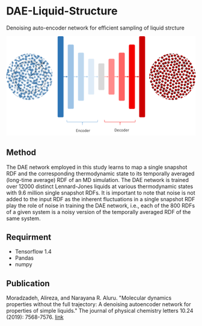 # DAE-Liquid-Structure
Denoising auto-encoder network for efficient sampling of liquid strcture


![Imgur Image](/img/dae.png)



## Method
The DAE network employed in this study learns to map a single snapshot RDF and the corresponding thermodynamic state to its temporally averaged (long-time average) RDF of an MD simulation. The DAE network is trained over 12000 distinct Lennard-Jones liquids at various thermodynamic states with 9.6 million single snapshot RDFs. It is important to note that noise is not added to the input RDF as the inherent fluctuations in a single snapshot RDF play the role of noise in training the DAE network, i.e., each of the 800 RDFs of a given system is a noisy version of the temporally averaged RDF of the same system.  

## Requirment
- Tensorflow 1.4 
- Pandas
- numpy 

## Publication
Moradzadeh, Alireza, and Narayana R. Aluru. "Molecular dynamics properties without the full trajectory: A denoising autoencoder network for properties of simple liquids." The journal of physical chemistry letters 10.24 (2019): 7568-7576. [link](https://pubs.acs.org/doi/abs/10.1021/acs.jpclett.9b02820)
